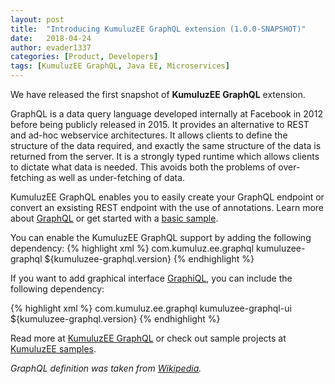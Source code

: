 ```yaml
---
layout: post
title:  "Introducing KumuluzEE GraphQL extension (1.0.0-SNAPSHOT)"
date:   2018-04-24
author: evader1337
categories: [Product, Developers]
tags: [KumuluzEE GraphQL, Java EE, Microservices]
---
```


We have released the first snapshot of **KumuluzEE GraphQL** extension. 

GraphQL is a data query language developed internally at Facebook in 2012 before being publicly released in 2015. It provides an alternative to REST and ad-hoc webservice architectures. It allows clients to define the structure of the data required, and exactly the same structure of the data is returned from the server. It is a strongly typed runtime which allows clients to dictate what data is needed. This avoids both the problems of over-fetching as well as under-fetching of data.

KumuluzEE GraphQL enables you to easily create your GraphQL endpoint or convert an exsisting REST endpoint with the use of annotations.
Learn more about [GraphQL](https://graphql.org/) or get started with a [basic sample](https://github.com/kumuluz/kumuluzee-samples/tree/master/kumuluzee-graphql-jpa-simple).

<!--more-->

You can enable the KumuluzEE GraphQL support by adding the following dependency:
{% highlight xml %}
<dependency>
    <groupId>com.kumuluz.ee.graphql</groupId>
    <artifactId>kumuluzee-graphql</artifactId>
    <version>${kumuluzee-graphql.version}</version>
</dependency>
{% endhighlight %}

If you want to add graphical interface [GraphiQL](https://github.com/graphql/graphiql), you can include the following dependency:

{% highlight xml %}
<dependency>
    <groupId>com.kumuluz.ee.graphql</groupId>
    <artifactId>kumuluzee-graphql-ui</artifactId>
    <version>${kumuluzee-graphql.version}</version>
</dependency>
{% endhighlight %}

Read more at [KumuluzEE GraphQL](https://github.com/kumuluz/kumuluzee-graphql) or check out sample projects at [KumuluzEE samples](https://github.com/kumuluz/kumuluzee-samples).

*GraphQL definition was taken from [Wikipedia](https://en.wikipedia.org/wiki/GraphQL).*
